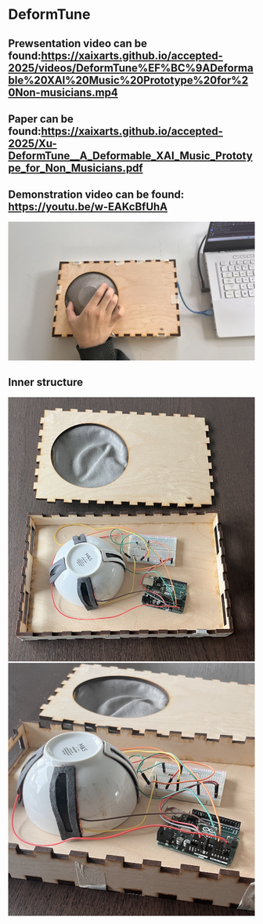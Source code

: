 # DeformTune
## Prewsentation video can be found:https://xaixarts.github.io/accepted-2025/videos/DeformTune%EF%BC%9ADeformable%20XAI%20Music%20Prototype%20for%20Non-musicians.mp4
## Paper can be found:https://xaixarts.github.io/accepted-2025/Xu-DeformTune__A_Deformable_XAI_Music_Prototype_for_Non_Musicians.pdf
## Demonstration video can be found: https://youtu.be/w-EAKcBfUhA

![图片名称](https://github.com/ZIqinGX/DeformTune/blob/main/Pics/1.jpg) 

## Inner structure
![图片名称](https://github.com/ZIqinGX/DeformTune/blob/main/Pics/detail.jpg) 
![图片名称](https://github.com/ZIqinGX/DeformTune/blob/main/Pics/photo_of_structure.jpg) 
